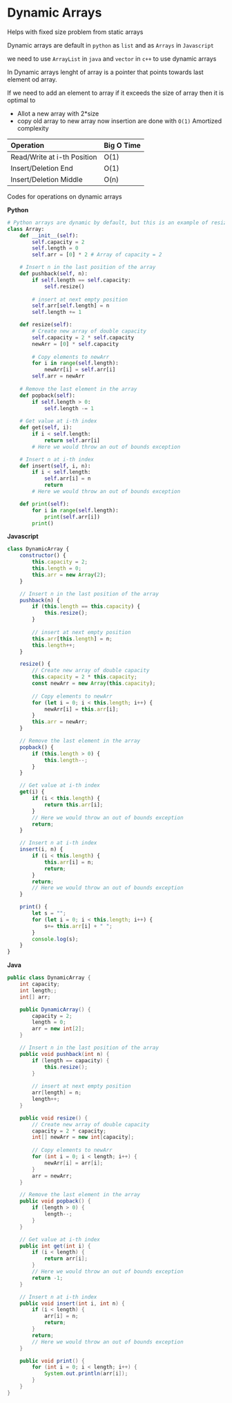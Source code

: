 # Dynamic Arrays
Helps with fixed size problem from static arrays 

Dynamic arrays are default in `python` as `list` and as `Arrays` in `Javascript`

we need to use `ArrayList` in `java` and `vector` in `c++` to use dynamic arrays

In Dynamic arrays lenght of array is a pointer that points towards last element od array.

If we need to add an element to array if it exceeds the size of array then it is optimal to 
- Allot a new array with 2*size 
- copy old array to new array
now insertion are done with `O(1)` Amortized complexity

| Operation | Big O Time |
|:---| :---|
| Read/Write at i-th Position | O(1) |
| Insert/Deletion End| O(1)|
| Insert/Deletion Middle| O(n)|

Codes for operations on dynamic arrays

**Python**
```python
# Python arrays are dynamic by default, but this is an example of resizing.
class Array:
    def __init__(self):
        self.capacity = 2
        self.length = 0
        self.arr = [0] * 2 # Array of capacity = 2

    # Insert n in the last position of the array
    def pushback(self, n):
        if self.length == self.capacity:
            self.resize()
            
        # insert at next empty position
        self.arr[self.length] = n
        self.length += 1

    def resize(self):
        # Create new array of double capacity
        self.capacity = 2 * self.capacity
        newArr = [0] * self.capacity 
        
        # Copy elements to newArr
        for i in range(self.length):
            newArr[i] = self.arr[i]
        self.arr = newArr
        
    # Remove the last element in the array
    def popback(self):
        if self.length > 0:
            self.length -= 1
    
    # Get value at i-th index
    def get(self, i):
        if i < self.length:
            return self.arr[i]
        # Here we would throw an out of bounds exception

    # Insert n at i-th index
    def insert(self, i, n):
        if i < self.length:
            self.arr[i] = n
            return
        # Here we would throw an out of bounds exception       

    def print(self):
        for i in range(self.length):
            print(self.arr[i])
        print()
```
**Javascript**
```javascript
class DynamicArray {
    constructor() {
        this.capacity = 2;
        this.length = 0;
        this.arr = new Array(2);
    }

    // Insert n in the last position of the array
    pushback(n) {
        if (this.length == this.capacity) {
            this.resize();
        }
               
        // insert at next empty position
        this.arr[this.length] = n;
        this.length++;
    }

    resize() {
        // Create new array of double capacity
        this.capacity = 2 * this.capacity;
        const newArr = new Array(this.capacity); 
        
        // Copy elements to newArr
        for (let i = 0; i < this.length; i++) {
            newArr[i] = this.arr[i];
        }
        this.arr = newArr;
    } 

    // Remove the last element in the array
    popback() {
        if (this.length > 0) {
            this.length--;
        }  
    }    

    // Get value at i-th index
    get(i) {
        if (i < this.length) {
            return this.arr[i];
        }    
        // Here we would throw an out of bounds exception
        return;
    }    

    // Insert n at i-th index
    insert(i, n) {
        if (i < this.length) {
            this.arr[i] = n;
            return;
        }    
        return;
        // Here we would throw an out of bounds exception  
    } 

    print() {
        let s = "";
        for (let i = 0; i < this.length; i++) {
            s+= this.arr[i] + " ";
        }      
        console.log(s);
    }
}
```
**Java**
```java
public class DynamicArray {
    int capacity;
    int length;;
    int[] arr;

    public DynamicArray() {
        capacity = 2;
        length = 0;
        arr = new int[2];
    }

    // Insert n in the last position of the array
    public void pushback(int n) {
        if (length == capacity) {
            this.resize();
        }
               
        // insert at next empty position
        arr[length] = n;
        length++;
    }

    public void resize() {
        // Create new array of double capacity
        capacity = 2 * capacity;
        int[] newArr = new int[capacity]; 
        
        // Copy elements to newArr
        for (int i = 0; i < length; i++) {
            newArr[i] = arr[i];
        }
        arr = newArr;
    }  

    // Remove the last element in the array
    public void popback() {
        if (length > 0) {
            length--;
        }  
    }     

    // Get value at i-th index
    public int get(int i) {
        if (i < length) {
            return arr[i];
        }    
        // Here we would throw an out of bounds exception
        return -1;
    }    

    // Insert n at i-th index
    public void insert(int i, int n) {
        if (i < length) {
            arr[i] = n;
            return;
        }    
        return;
        // Here we would throw an out of bounds exception  
    }        

    public void print() {
        for (int i = 0; i < length; i++) {
            System.out.println(arr[i]);
        }
    }
} 
```
